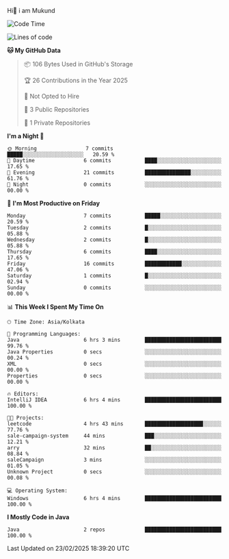  Hi👋 i am Mukund
<!--
**MukundAkabari/MukundAkabari** is a ✨ _special_ ✨ repository because its `README.md` (this file) appears on your GitHub profile.

Here are some ideas to get you started:

- 🔭 I’m currently working Java
- 🌱 I’m currently learning Sping booy ,Java  ...

<!--START_SECTION:waka-->
![Code Time](http://img.shields.io/badge/Code%20Time-34%20hrs%2020%20mins-blue)

![Lines of code](https://img.shields.io/badge/From%20Hello%20World%20I%27ve%20Written-3.4%20thousand%20lines%20of%20code-blue)

**🐱 My GitHub Data** 

> 📦 106 Bytes Used in GitHub's Storage 
 > 
> 🏆 26 Contributions in the Year 2025
 > 
> 🚫 Not Opted to Hire
 > 
> 📜 3 Public Repositories 
 > 
> 🔑 1 Private Repositories 
 > 
**I'm a Night 🦉** 

```text
🌞 Morning                7 commits           █████░░░░░░░░░░░░░░░░░░░░   20.59 % 
🌆 Daytime                6 commits           ████░░░░░░░░░░░░░░░░░░░░░   17.65 % 
🌃 Evening                21 commits          ███████████████░░░░░░░░░░   61.76 % 
🌙 Night                  0 commits           ░░░░░░░░░░░░░░░░░░░░░░░░░   00.00 % 
```
📅 **I'm Most Productive on Friday** 

```text
Monday                   7 commits           █████░░░░░░░░░░░░░░░░░░░░   20.59 % 
Tuesday                  2 commits           █░░░░░░░░░░░░░░░░░░░░░░░░   05.88 % 
Wednesday                2 commits           █░░░░░░░░░░░░░░░░░░░░░░░░   05.88 % 
Thursday                 6 commits           ████░░░░░░░░░░░░░░░░░░░░░   17.65 % 
Friday                   16 commits          ████████████░░░░░░░░░░░░░   47.06 % 
Saturday                 1 commits           █░░░░░░░░░░░░░░░░░░░░░░░░   02.94 % 
Sunday                   0 commits           ░░░░░░░░░░░░░░░░░░░░░░░░░   00.00 % 
```


📊 **This Week I Spent My Time On** 

```text
🕑︎ Time Zone: Asia/Kolkata

💬 Programming Languages: 
Java                     6 hrs 3 mins        █████████████████████████   99.76 % 
Java Properties          0 secs              ░░░░░░░░░░░░░░░░░░░░░░░░░   00.24 % 
XML                      0 secs              ░░░░░░░░░░░░░░░░░░░░░░░░░   00.00 % 
Properties               0 secs              ░░░░░░░░░░░░░░░░░░░░░░░░░   00.00 % 

🔥 Editors: 
IntelliJ IDEA            6 hrs 4 mins        █████████████████████████   100.00 % 

🐱‍💻 Projects: 
leetcode                 4 hrs 43 mins       ███████████████████░░░░░░   77.76 % 
sale-campaign-system     44 mins             ███░░░░░░░░░░░░░░░░░░░░░░   12.21 % 
arry                     32 mins             ██░░░░░░░░░░░░░░░░░░░░░░░   08.84 % 
saleCampaign             3 mins              ░░░░░░░░░░░░░░░░░░░░░░░░░   01.05 % 
Unknown Project          0 secs              ░░░░░░░░░░░░░░░░░░░░░░░░░   00.08 % 

💻 Operating System: 
Windows                  6 hrs 4 mins        █████████████████████████   100.00 % 
```

**I Mostly Code in Java** 

```text
Java                     2 repos             █████████████████████████   100.00 % 
```




 Last Updated on 23/02/2025 18:39:20 UTC
<!--END_SECTION:waka-->
